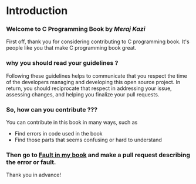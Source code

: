 # Introduction 

### Welcome to C Programming Book by _Meraj Kazi_
First off, thank you for considering contributing to C programming book. It's people like you 
that make C programming book great.

### why you should read your guidelines ?
Following these guidelines helps to communicate that you respect the time of the developers managing 
and developing this open source project. In return, you should reciprocate that respect in addressing 
your issue, assessing changes, and helping you finalize your pull requests.

### So, how can you contribute ???
You can contribute in this book in many ways, such as

* Find errors in code used in the book
* Find those parts that seems confusing or hard to understand

### Then go to [Fault in my book](https://github.com/Meraj-Kazi/C-programming-book/blob/master/Fault-in-my-book.md) and make a pull request describing the error or fault.

Thank you in advance!
